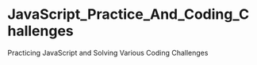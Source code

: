 # JavaScript_Practice_And_Coding_Challenges
Practicing JavaScript and Solving Various Coding Challenges
